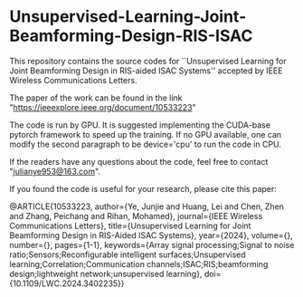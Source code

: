 # Unsupervised-Learning-Joint-Beamforming-Design-RIS-ISAC
This repository contains the source codes for ``Unsupervised Learning for Joint Beamforming Design in RIS-aided ISAC Systems'' accepted by IEEE Wireless Communications Letters. 

The paper of the work can be found in the link "https://ieeexplore.ieee.org/document/10533223"

The code is run by GPU. It is suggested implementing the CUDA-base pytorch framework to speed up the training. If no GPU available, one can modify the second paragraph to be device='cpu' to run the code in CPU. 

If the readers have any questions about the code, feel free to contact "julianye953@163.com".

If you found the code is useful for your research, please cite this paper:

@ARTICLE{10533223,
  author={Ye, Junjie and Huang, Lei and Chen, Zhen and Zhang, Peichang and Rihan, Mohamed},
  journal={IEEE Wireless Communications Letters}, 
  title={Unsupervised Learning for Joint Beamforming Design in RIS-Aided ISAC Systems}, 
  year={2024},
  volume={},
  number={},
  pages={1-1},
  keywords={Array signal processing;Signal to noise ratio;Sensors;Reconfigurable intelligent surfaces;Unsupervised learning;Correlation;Communication channels;ISAC;RIS;beamforming design;lightweight network;unsupervised learning},
  doi={10.1109/LWC.2024.3402235}}
